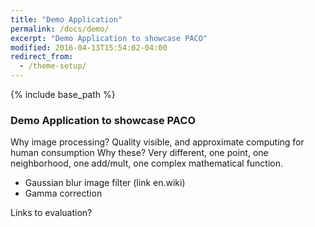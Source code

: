 ```yaml
---
title: "Demo Application"
permalink: /docs/demo/
excerpt: "Demo Application to showcase PACO"
modified: 2016-04-13T15:54:02-04:00
redirect_from:
  - /theme-setup/
---
```


{% include base_path %}

### Demo Application to showcase PACO
Why image processing? Quality visible, and approximate computing for human consumption
Why these? Very different, one point, one neighborhood, one add/mult, one complex mathematical function.
* Gaussian blur image filter (link en.wiki)
* Gamma correction

Links to evaluation?
